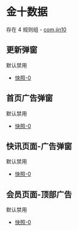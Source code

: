 # 金十数据

存在 4 规则组 - [com.jin10](/src/apps/com.jin10.ts)

## 更新弹窗

默认禁用

- [快照-0](https://i.gkd.li/import/12706043)

## 首页广告弹窗

默认禁用

- [快照-0](https://i.gkd.li/import/12706045)

## 快讯页面-广告弹窗

默认禁用

- [快照-0](https://i.gkd.li/import/12706047)

## 会员页面-顶部广告

默认禁用

- [快照-0](https://i.gkd.li/import/12706051)
